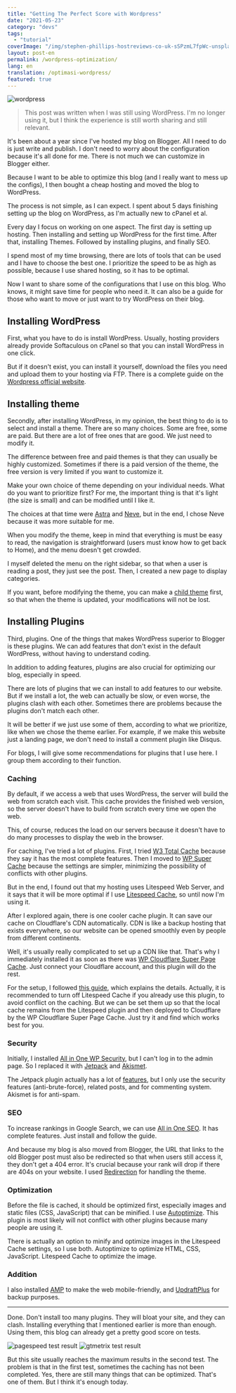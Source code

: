 ```yaml
---
title: "Getting The Perfect Score with Wordpress"
date: "2021-05-23"
category: "devs"
tags:
  - "tutorial"
coverImage: "/img/stephen-phillips-hostreviews-co-uk-sSPzmL7fpWc-unsplash.webp"
layout: post-en
permalink: /wordpress-optimization/
lang: en
translation: /optimasi-wordpress/
featured: true
---
```


![wordpress](/img/stephen-phillips-hostreviews-co-uk-sSPzmL7fpWc-unsplash.webp)

> This post was written when I was still using WordPress. I'm no longer using it, but I think the experience is still worth sharing and still relevant.

It's been about a year since I've hosted my blog on Blogger. All I need to do is just write and publish. I don't need to worry about the configuration because it's all done for me. There is not much we can customize in Blogger either.

Because I want to be able to optimize this blog (and I really want to mess up the configs), I then bought a cheap hosting and moved the blog to WordPress.

The process is not simple, as I can expect. I spent about 5 days finishing setting up the blog on WordPress, as I'm actually new to cPanel et al.

Every day I focus on working on one aspect. The first day is setting up hosting. Then installing and setting up WordPress for the first time. After that, installing Themes. Followed by installing plugins, and finally SEO.

I spend most of my time browsing, there are lots of tools that can be used and I have to choose the best one. I prioritize the speed to be as high as possible, because I use shared hosting, so it has to be optimal.

Now I want to share some of the configurations that I use on this blog. Who knows, it might save time for people who need it. It can also be a guide for those who want to move or just want to try WordPress on their blog.

## Installing WordPress

First, what you have to do is install WordPress. Usually, hosting providers already provide Softaculous on cPanel so that you can install WordPress in one click.

But if it doesn't exist, you can install it yourself, download the files you need and upload them to your hosting via FTP. There is a complete guide on the [Wordpress official website](https://wordpress.org).

## Installing theme

Secondly, after installing WordPress, in my opinion, the best thing to do is to select and install a theme. There are so many choices. Some are free, some are paid. But there are a lot of free ones that are good. We just need to modify it.

The difference between free and paid themes is that they can usually be highly customized. Sometimes if there is a paid version of the theme, the free version is very limited if you want to customize it.

Make your own choice of theme depending on your individual needs. What do you want to prioritize first? For me, the important thing is that it's light (the size is small) and can be modified until I like it.

The choices at that time were [Astra](https://wordpress.org/themes/astra/) and [Neve](https://wordpress.org/themes/neve/), but in the end, I chose Neve because it was more suitable for me.

When you modify the theme, keep in mind that everything is must be easy to read, the navigation is straightforward (users must know how to get back to Home), and the menu doesn't get crowded.

I myself deleted the menu on the right sidebar, so that when a user is reading a post, they just see the post. Then, I created a new page to display categories.

If you want, before modifying the theme, you can make a [child theme](https://codeable.io/what-is-a-child-theme-wordpress/#:~:text=A%20child%20theme%20is%20a,of%20modifying%20an%20existing%20theme.) first, so that when the theme is updated, your modifications will not be lost.

## Installing Plugins

Third, plugins. One of the things that makes WordPress superior to Blogger is these plugins. We can add features that don't exist in the default WordPress, without having to understand coding.

In addition to adding features, plugins are also crucial for optimizing our blog, especially in speed.

There are lots of plugins that we can install to add features to our website. But if we install a lot, the web can actually be slow, or even worse, the plugins clash with each other. Sometimes there are problems because the plugins don't match each other.

It will be better if we just use some of them, according to what we prioritize, like when we chose the theme earlier. For example, if we make this website just a landing page, we don't need to install a comment plugin like Disqus.

For blogs, I will give some recommendations for plugins that I use here. I group them according to their function.

### Caching

By default, if we access a web that uses WordPress, the server will build the web from scratch each visit. This cache provides the finished web version, so the server doesn't have to build from scratch every time we open the web.

This, of course, reduces the load on our servers because it doesn't have to do many processes to display the web in the browser.

For caching, I've tried a lot of plugins. First, I tried [W3 Total Cache](https://wordpress.org/plugins/w3-total-cache/) because they say it has the most complete features. Then I moved to [WP Super Cache](https://wordpress.org/plugins/wp-super-cache/) because the settings are simpler, minimizing the possibility of conflicts with other plugins.

But in the end, I found out that my hosting uses Litespeed Web Server, and it says that it will be more optimal if I use [Litespeed Cache](https://id.wordpress.org/plugins/litespeed-cache/), so until now I'm using it.

After I explored again, there is one cooler cache plugin. It can save our cache on Cloudflare's CDN automatically. CDN is like a backup hosting that exists everywhere, so our website can be opened smoothly even by people from different continents.

Well, it's usually really complicated to set up a CDN like that. That's why I immediately installed it as soon as there was [WP Cloudflare Super Page Cache](https://wordpress.org/plugins/wp-cloudflare-page-cache/). Just connect your Cloudflare account, and this plugin will do the rest.

For the setup, I followed [this guide](https://webspeedtools.com/litespeed-cache-cloudflare/), which explains the details. Actually, it is recommended to turn off Litespeed Cache if you already use this plugin, to avoid conflict on the caching. But we can be set them up so that the local cache remains from the Litespeed plugin and then deployed to Cloudflare by the WP Cloudflare Super Page Cache. Just try it and find which works best for you.

### Security

Initially, I installed [All in One WP Security](https://wordpress.org/plugins/all-in-one-wp-security-and-firewall/), but I can't log in to the admin page. So I replaced it with [Jetpack](https://wordpress.org/plugins/jetpack/) and [Akismet](https://wordpress.org/plugins/akismet/ "https://wordpress.org/plugins/akismet/").

The Jetpack plugin actually has a lot of [features](https://jetpack.com/support/features/), but I only use the security features (anti-brute-force), related posts, and for commenting system. Akismet is for anti-spam.

### SEO

To increase rankings in Google Search, we can use [All in One SEO](https://wordpress.org/plugins/all-in-one-seo-pack/). It has complete features. Just install and follow the guide.

And because my blog is also moved from Blogger, the URL that links to the old Blogger post must also be redirected so that when users still access it, they don't get a 404 error. It's crucial because your rank will drop if there are 404s on your website. I used [Redirection](https://wordpress.org/plugins/redirection/) for handling the theme.

### Optimization

Before the file is cached, it should be optimized first, especially images and static files (CSS, JavaScript) that can be minified. I use [Autoptimize](https://wordpress.org/plugins/autoptimize/). This plugin is most likely will not conflict with other plugins because many people are using it.

There is actually an option to minify and optimize images in the Litespeed Cache settings, so I use both. Autoptimize to optimize HTML, CSS, JavaScript. Litespeed Cache to optimize the image.

### Addition

I also installed [AMP](https://wordpress.org/plugins/amp/) to make the web mobile-friendly, and [UpdraftPlus](https://wordpress.org/plugins/updraftplus/) for backup purposes.

---

Done. Don't install too many plugins. They will bloat your site, and they can clash. Installing everything that I mentioned earlier is more than enough. Using them, this blog can already get a pretty good score on tests.

![pagespeed test result](/img/lighthouse.webp)
![gtmetrix test result](/img/gtmetrix.webp)

But this site usually reaches the maximum results in the second test. The problem is that in the first test, sometimes the caching has not been completed. Yes, there are still many things that can be optimized. That's one of them. But I think it's enough today.
